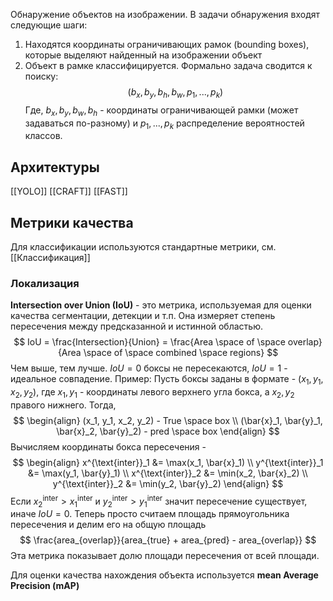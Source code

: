 Обнаружение объектов на изображении.
В задачи обнаружения входят следующие шаги:
1. Находятся координаты ограничивающих рамок (bounding boxes), которые выделяют найденный на изображении объект
2. Объект в рамке классифицируется.
Формально задача сводится к поиску:
$$
(b_x, b_y, b_h, b_w, p_1, ..., p_k)
$$
Где, $b_x, b_y, b_w, b_h$ - координаты ограничивающей рамки (может задаваться по-разному) и $p_1, ..., p_k$ распределение вероятностей классов.
## Архитектуры

[[YOLO]]
[[CRAFT]]
[[FAST]]

## Метрики качества

Для классификации используются стандартные метрики, см. [[Классификация]]
### Локализация

**Intersection over Union (IoU)** - это метрика, используемая для оценки качества сегментации, детекции и т.п. Она измеряет степень пересечения между предсказанной и истинной областью. 
$$
IoU = \frac{Intersection}{Union} = \frac{Area \space of \space overlap}{Area \space of \space combined \space regions}
$$
Чем выше, тем лучше. $IoU=0$ боксы не пересекаются, $IoU=1$ - идеальное совпадение. 
Пример: 
Пусть боксы заданы в формате - $(x_1, y_1, x_2, y_2)$, где $x_1, y_1$ - координаты левого верхнего угла бокса, а $x_2, y_2$ правого нижнего. Тогда, 
$$
\begin{align}
(x_1, y_1, x_2, y_2) - True \space box  \\
(\bar{x}_1, \bar{y}_1, \bar{x}_2, \bar{y}_2) - pred \space box
\end{align}
$$
Вычисляем координаты бокса пересечения - 
$$
\begin{align}
x^{\text{inter}}_1 &= \max(x_1, \bar{x}_1) \\
y^{\text{inter}}_1 &= \max(y_1, \bar{y}_1) \\
x^{\text{inter}}_2 &= \min(x_2, \bar{x}_2) \\
y^{\text{inter}}_2 &= \min(y_2, \bar{y}_2)
\end{align}
$$
Если $x^{\text{inter}}_2 > x^{\text{inter}}_1$ и $y^{\text{inter}}_2 > y^{\text{inter}}_1$ значит пересечение существует, иначе $IoU = 0$. 
Теперь просто считаем площадь прямоугольника пересечения и делим его на общую площадь 
$$
\frac{area_{overlap}}{area_{true} + area_{pred} - area_{overlap}}
$$
Эта метрика показывает долю площади пересечения от всей площади.

Для оценки качества нахождения объекта используется **mean Average Precision (mAP)**


